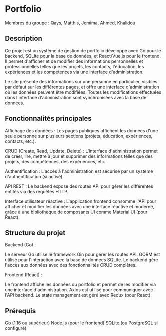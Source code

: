 # Portfolio

Membres du groupe : Qays, Matthis, Jemima, Ahmed, Khalidou

## Description

Ce projet est un système de gestion de portfolio développé avec Go pour le backend, SQLite pour la base de données, et React/Vue.js pour le frontend. Il permet d'afficher et de modifier des informations personnelles et professionnelles telles que les projets, les contacts, l'éducation, les expériences et les compétences via une interface d'administration.

Le site présente des informations sur une personne en particulier, visibles par défaut sur les différentes pages, et offre une interface d'administration où les données peuvent être modifiées. Toutes les modifications effectuées dans l'interface d'administration sont synchronisées avec la base de données.

## Fonctionnalités principales

Affichage des données : Les pages publiques affichent les données d'une seule personne sur plusieurs sections (projets, éducation, expériences, contacts, etc.).

CRUD (Create, Read, Update, Delete) : L'interface d'administration permet de créer, lire, mettre à jour et supprimer des informations telles que des projets, des compétences, des expériences, etc.

Authentification : L'accès à l'administration est sécurisé par un système d'authentification (si activé).

API REST : Le backend expose des routes API pour gérer les différentes entités via des requêtes HTTP.

Interface utilisateur réactive : L'application frontend consomme l'API pour afficher et modifier les données avec une interface réactive et moderne, grâce à une bibliothèque de composants UI comme Material UI (pour React).

## Structure du projet

Backend (Go) :

Le serveur Go utilise le framework Gin pour gérer les routes API.
GORM est utilisé pour l'interaction avec la base de données SQLite.
Le backend gère l'accès aux données avec des fonctionnalités CRUD complètes.

Frontend (React) :

Le frontend affiche les données du portfolio et permet de les modifier via une interface d'administration.
Axios est utilisé pour communiquer avec l'API backend.
Le state management est géré avec Redux (pour React).

## Prérequis

Go (1.16 ou supérieur)
Node.js (pour le frontend)
SQLite (ou PostgreSQL si configuré)

